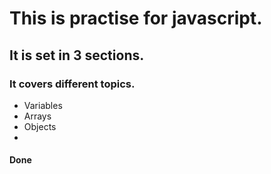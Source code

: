 # This is practise for javascript.
## It is set in 3 sections.
### It covers different topics.
- Variables
- Arrays
- Objects
- 

#### Done 